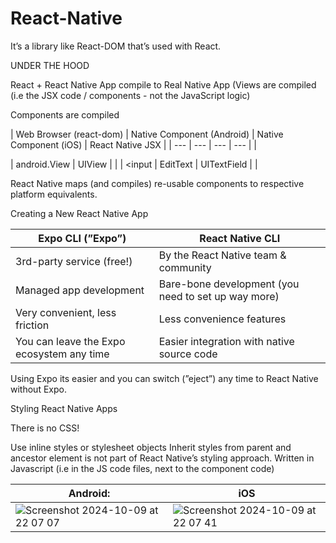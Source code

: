 # React-Native

It’s a library like React-DOM that’s used with React.

UNDER THE HOOD

React + React Native App compile to Real Native App (Views are compiled (i.e the JSX code / components - not the JavaScript logic)

Components are compiled

| Web Browser
(react-dom) | Native Component
(Android) | Native Component
(iOS) | React Native JSX |
| --- | --- | --- | --- |
| <div> | android.View | UIView | <View> |
| <input | EditText | UITextField | <TextInput> |

React Native maps (and compiles) re-usable components to respective platform equivalents.

Creating a New React Native App

| Expo CLI (”Expo”) | React Native CLI |
| --- | --- |
| 3rd-party service (free!) | By the React Native team & community |
| Managed app development | Bare-bone development (you need to set up way more) |
| Very convenient, less friction | Less convenience features |
| You can leave the Expo ecosystem any time | Easier integration with native source code |

Using Expo its easier and you can switch (”eject”) any time to React Native without Expo.

Styling React Native Apps

There is no CSS!

Use inline styles or stylesheet objects
Inherit styles from parent and ancestor element is not part of React Native’s styling approach.
Written in Javascript (i.e in the JS code files, next to the component code)

| Android: | iOS |
| --- | --- |
| ![Screenshot 2024-10-09 at 22 07 07](https://github.com/user-attachments/assets/708e529c-61cf-40e6-8f03-6e5d432f4d5b) | ![Screenshot 2024-10-09 at 22 07 41](https://github.com/user-attachments/assets/15982ce8-0725-47b6-9b51-53d7e2796860) |
